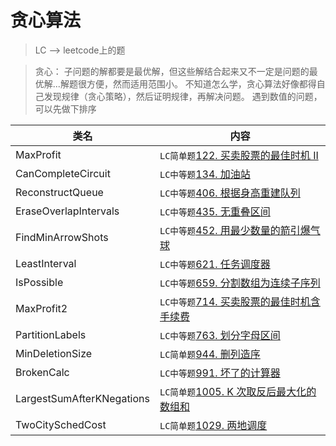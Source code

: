 # 贪心算法  
> LC --> leetcode上的题

>贪心： 子问题的解都要是最优解，但这些解结合起来又不一定是问题的最优解...解题很方便，然而适用范围小。
>不知道怎么学，贪心算法好像都得自己发现规律（贪心策略），然后证明规律，再解决问题。
>遇到数值的问题，可以先做下排序

类名|内容
---|---
MaxProfit        | `LC简单题`[122. 买卖股票的最佳时机 II](https://leetcode-cn.com/problems/best-time-to-buy-and-sell-stock-ii/)
CanCompleteCircuit        | `LC中等题`[134. 加油站](https://leetcode-cn.com/problems/gas-station/)
ReconstructQueue | `LC中等题`[406. 根据身高重建队列](https://leetcode-cn.com/problems/queue-reconstruction-by-height/submissions/)
EraseOverlapIntervals     | `LC中等题`[435. 无重叠区间](https://leetcode-cn.com/problems/non-overlapping-intervals/)
FindMinArrowShots| `LC中等题`[452. 用最少数量的箭引爆气球](https://leetcode-cn.com/problems/minimum-number-of-arrows-to-burst-balloons/)
LeastInterval    | `LC中等题`[621. 任务调度器](https://leetcode-cn.com/problems/task-scheduler/)
IsPossible       | `LC中等题`[659. 分割数组为连续子序列](https://leetcode-cn.com/problems/split-array-into-consecutive-subsequences/)
MaxProfit2       | `LC中等题`[714. 买卖股票的最佳时机含手续费](https://leetcode-cn.com/problems/best-time-to-buy-and-sell-stock-with-transaction-fee/)
PartitionLabels  | `LC中等题`[763. 划分字母区间](https://leetcode-cn.com/problems/partition-labels/)
MinDeletionSize  | `LC简单题`[944. 删列造序](https://leetcode-cn.com/problems/delete-columns-to-make-sorted/)
BrokenCalc       | `LC中等题`[991. 坏了的计算器](https://leetcode-cn.com/problems/broken-calculator/solution/)
LargestSumAfterKNegations | `LC简单题`[1005. K 次取反后最大化的数组和](https://leetcode-cn.com/problems/maximize-sum-of-array-after-k-negations/)
TwoCitySchedCost | `LC简单题`[1029. 两地调度](https://leetcode-cn.com/problems/two-city-scheduling/)
